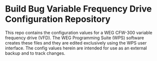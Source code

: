 # Build Bug Variable Frequency Drive Configuration Repository

This repo contains the configuration values for a WEG CFW-300 variable frequency drive (VFD).
The WEG Programming Suite (WPS) software creates these files and they are edited exclusively
using the WPS user interface. The config values herein are intended for use as an external backup
and to track changes.
